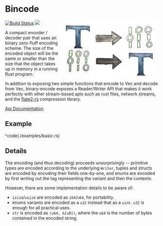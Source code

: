 # Bincode

<img align="right" src="./logo.png" />

[![Build Status](https://travis-ci.org/TyOverby/bincode.svg)](https://travis-ci.org/TyOverby/bincode)
[![](http://meritbadge.herokuapp.com/bincode)](https://crates.io/crates/bincode)

A compact encoder / decoder pair that uses an binary zero-fluff encoding scheme.
The size of the encoded object will be the same or smaller than the size that
the object takes up in memory in a running Rust program.

In addition to exposing two simple funcitons that encode to Vec<u8> and decode
from Vec<u8>, binary-encode exposes a Reader/Writer API that makes it work
perfectly with other stream-based apis such as rust files, network streams,
and the [flate2-rs](https://github.com/alexcrichton/flate2-rs) compression
library.

[Api Documentation](http://tyoverby.github.io/bincode/bincode/)

## Example

^code(./examples/basic.rs)


## Details

The encoding (and thus decoding) proceeds unsurprisingly -- primitive
types are encoded according to the underlying `Writer`, tuples and
structs are encoded by encoding their fields one-by-one, and enums are
encoded by first writing out the tag representing the variant and
then the contents.

However, there are some implementation details to be aware of:

* `isize`/`usize` are encoded as `i64`/`u64`, for portability.
* enums variants are encoded as a `u32` instead that as a `uint`.
  `u32` is enough for all practical uses.
* `str` is encoded as `(u64, &[u8])`, where the `u64` is the number of
  bytes contained in the encoded string.
